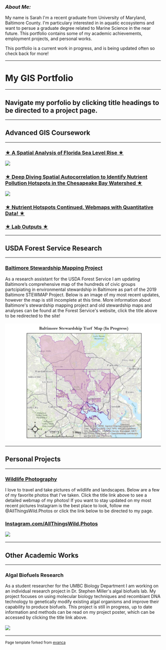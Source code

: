 ### ***About Me:***
My name is Sarah I'm a recent graduate from University of Maryland, Baltimore County. I'm particulary interested in in aquatic ecosystems and want to persue a graduate degree related to Marine Science in the near future. This portfolio contains some of my academic achievements, employment projects, and personal works. 

This portfolio is a current work in progress, and is being updated often so check back for more!

---

# My GIS Portfolio
---
## Navigate my porfolio by clicking title headings to be directed to a project page. 
---
## Advanced GIS Coursework 
---
### [★ A Spatial Analysis of Florida Sea Level Rise ★](/project1_486/index.md)
<img src="https://rad-sc.github.io/project1_486/images/SeaLevelRise.gif?raw=true"/>

### [★ Deep Diving Spatial Autocorrelation to Identify Nutrient Pollution Hotspots in the Chesapeake Bay Watershed ★](/project2_486/index.md)
<img src="https://rad-sc.github.io/project2_486/WaterQualityStations.jpg?raw=true"/>

### [★ Nutrient Hotspots Continued, Webmaps with Quantitative Data! ★](FinalProject_486/index.md)

### [★ Lab Outputs ★](/labs/index.md) 
---
## USDA Forest Service Research
---
### [Baltimore Stewardship Mapping Project](https://www.nrs.fs.fed.us/stew-map/baltimore/)
As a research assistant for the USDA Forest Service I am updating Baltimore’s comprehensive map of the hundreds of civic groups partcipiating in environmental stewardship in Baltimore as part of the 2019 Baltimore STEWMAP Project. Below is an image of my most recent updates, however the map is still incomplete at this time. More information about Baltimore's stewardship mapping project and old stewardship maps and analyses can be found at the Forest Service's website, click the title above to be redirected to the site!
<br><br>
<img src="project_STEWMAP/STEWMAP.jpg?raw=true"/>

---
## Personal Projects
---
### [Wildlife Photography](https://rad-sc.github.io/Webmap/qgis2web_photomap/index.html)
I love to travel and take pictures of wildlife and landscapes. Below are a few of my favorite photos that I've taken. Click the title link above to see a detailed webmap of my photos! If you want to stay updated on my most recent pictures Instagram is the best place to look, follow me @AllThingsWild.Photos or click the link below to be directed to my page.
### [Instagram.com/AllThingsWild.Photos](https://www.instagram.com/allthingswild.photos/)
<img src="https://rad-sc.github.io/images/20200129_004923-COLLAGE.jpg?raw=true"/>

---
## Other Academic Works
---
### Algal Biofuels Research
As a student researcher for the UMBC Biology Department I am working on an individual research project in Dr. Stephen Miller's algal biofuels lab. My project focuses on using molecular biology techniques and recombiant DNA technology to genetically modify existing algal organisms and improve their capability to produce biofuels. This project is still in progress, up to date information and methods can be read on my project poster, which can be accessed by clicking the title link above.
<br><br>
<img src="images/algae culture.jpg?raw=true"/>

---
<p style="font-size:12px">Page template forked from <a href="https://github.com/evanca/quick-portfolio">evanca</a></p>
<!-- Remove above link if you don't want to attibute -->
